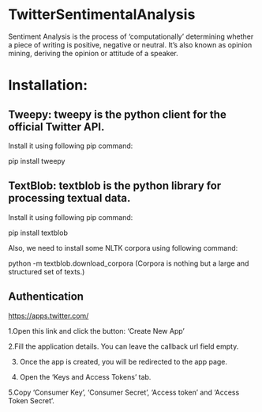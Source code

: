 # TwitterSentimentalAnalysis

Sentiment Analysis is the process of ‘computationally’ determining whether a piece of writing is positive, negative or neutral. It’s also known as opinion mining, deriving the opinion or attitude of a speaker.

# Installation:

## Tweepy: tweepy is the python client for the official Twitter API.
Install it using following pip command:

pip install tweepy

## TextBlob: textblob is the python library for processing textual data.
Install it using following pip command:

pip install textblob

Also, we need to install some NLTK corpora using following command:

python -m textblob.download_corpora
(Corpora is nothing but a large and structured set of texts.)

## Authentication

https://apps.twitter.com/

1.Open this link and click the button: ‘Create New App’

2.Fill the application details. You can leave the callback url field empty.

3. Once the app is created, you will be redirected to the app page.

4. Open the ‘Keys and Access Tokens’ tab.

5.Copy ‘Consumer Key’, ‘Consumer Secret’, ‘Access token’ and ‘Access Token Secret’.

